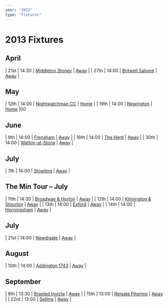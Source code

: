 ```yaml
---
year: "2013"
type: "fixtures"
---
```


# 2013 Fixtures

## April

| 21st | 14:30 | [Middleton Stoney](/2013/2013-middleton-stoney) | [Away](https://goo.gl/maps/NKG1fHyPgmci55aGA) |
| 27th | 14:00 | [Britwell Salome](/2013/2013-britwell-salome) | [Away]() |

## May

| 12th | 14:00 | [Nightwatchman CC](/2013/2013-nightwatchman-cc) | [Home](https://goo.gl/maps/w2skeCXwzZTEh7e26) |
| 19th | 14:00 | [Newington](/2013/2013-newington) | [Home](https://goo.gl/maps/w2skeCXwzZTEh7e26) |00

## June

| 9th | 14:00 | [Frensham](/2013/2013-frensham) | [Away](https://goo.gl/maps/NKG1fHyPgmci55aGA) |
| 16th | 14:00 | [The Herd](/2013/2013-the-herd) | [Away]() |
| 30th | 14:00 | [Watton-at-Stone](/2013/2013-watton-at-stone) | [Away]() |

## July

| 7th | 14:00 | [Stowting](/2013/2013-stowting) | [Away]() |

## The Min Tour – July

| 11th | 14:30 | [Broadway & Horton](/2013/2013-broadway-and-horton) | [Away]() |
| 12th | 14:00 | [Kilmington & Stourton](/2013/2013-kilmington-and-stourton) | [Away]() |
| 13th | 14:00 | [Exford](/2013/2013-exford) | [Away]() |
| 14th | 14:00 | [Horningsham](/2013/2013-horningsham) | [Away]() |

## July

| 21st | 14:00 | [Newdigate](/2013/2013-newdigate) | [Away]() |

## August

| 10th | 14:00 | [Addington 1743](2013-addington-1743) | [Away]() |

## September

| 8th | 13:30 | [Brasted Invicta](/2013/2013-brasted-invicta) | [Away]() |
| 15th | 13:00 | [Reigate Pilgrims](/2013/2013-reigate-pilgrims) | [Away]() |
| 22rd | 13:00 | [Selling](/2013/2013-selling) | [Away]() |